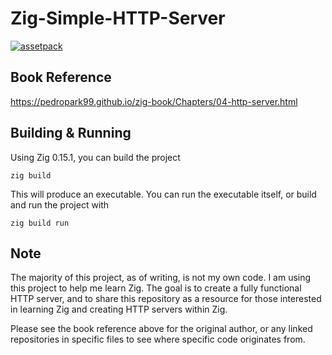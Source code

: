 # Zig-Simple-HTTP-Server
[![assetpack](https://img.shields.io/badge/assetpack-blue)](https://github.com/silversquirl/assetpack/)

## Book Reference
https://pedropark99.github.io/zig-book/Chapters/04-http-server.html

## Building & Running
Using Zig 0.15.1, you can build the project
```
zig build
```
This will produce an executable. You can run the executable itself, or build and run the project with
```
zig build run
```

## Note
The majority of this project, as of writing, is not my own code. I am using this project to help me learn Zig. The goal is to create a fully functional HTTP server, and to share this repository as a resource for those interested in learning Zig and creating HTTP servers within Zig.

Please see the book reference above for the original author, or any linked repositories in specific files to see where specific code originates from. 
